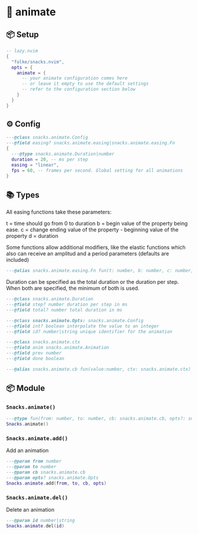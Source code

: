 # 🍿 animate

<!-- docgen -->

## 📦 Setup

```lua
-- lazy.nvim
{
  "folke/snacks.nvim",
  opts = {
    animate = {
      -- your animate configuration comes here
      -- or leave it empty to use the default settings
      -- refer to the configuration section below
    }
  }
}
```

## ⚙️ Config

```lua
---@class snacks.animate.Config
---@field easing? snacks.animate.easing|snacks.animate.easing.Fn
{
  ---@type snacks.animate.Duration|number
  duration = 20, -- ms per step
  easing = "linear",
  fps = 60, -- frames per second. Global setting for all animations
}
```

## 📚 Types

All easing functions take these parameters:

t = time     should go from 0 to duration
b = begin    value of the property being ease.
c = change   ending value of the property - beginning value of the property
d = duration

Some functions allow additional modifiers, like the elastic functions
which also can receive an amplitud and a period parameters (defaults
are included)

```lua
---@alias snacks.animate.easing.Fn fun(t: number, b: number, c: number, d: number): number
```

Duration can be specified as the total duration or the duration per step.
When both are specified, the minimum of both is used.

```lua
---@class snacks.animate.Duration
---@field step? number duration per step in ms
---@field total? number total duration in ms
```

```lua
---@class snacks.animate.Opts: snacks.animate.Config
---@field int? boolean interpolate the value to an integer
---@field id? number|string unique identifier for the animation
```

```lua
---@class snacks.animate.ctx
---@field anim snacks.animate.Animation
---@field prev number
---@field done boolean
```

```lua
---@alias snacks.animate.cb fun(value:number, ctx: snacks.animate.ctx)
```

## 📦 Module

### `Snacks.animate()`

```lua
---@type fun(from: number, to: number, cb: snacks.animate.cb, opts?: snacks.animate.Opts): snacks.animate.Animation
Snacks.animate()
```

### `Snacks.animate.add()`

Add an animation

```lua
---@param from number
---@param to number
---@param cb snacks.animate.cb
---@param opts? snacks.animate.Opts
Snacks.animate.add(from, to, cb, opts)
```

### `Snacks.animate.del()`

Delete an animation

```lua
---@param id number|string
Snacks.animate.del(id)
```
